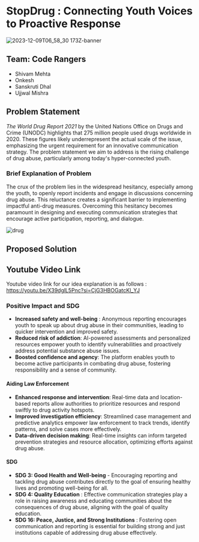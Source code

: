 # StopDrug : Connecting Youth Voices to Proactive Response
![2023-12-09T06_58_30 173Z-banner](https://github.com/ShivamMehta161/CodeRangers-HaryanaPoliceHackathon2023/assets/116088341/876f759f-8f4a-4eaf-827c-1becd951677b)

## Team: Code Rangers
- Shivam Mehta
- Onkesh
- Sanskruti Dhal
- Ujjwal Mishra


## Problem Statement
_The World Drug Report 2021_ by the United Nations Office on Drugs and Crime (UNODC) highlights that 275 million people used drugs worldwide in 2020. These figures likely underrepresent the actual scale of the issue, emphasizing the urgent requirement for an innovative communication strategy. The problem statement we aim to address is the rising challenge of drug abuse, particularly among today's hyper-connected youth.




### Brief Explanation of Problem
The crux of the problem lies in the widespread hesitancy, especially among the youth, to openly report incidents and engage in discussions concerning drug abuse. This reluctance creates a significant barrier to implementing impactful anti-drug measures. Overcoming this hesitancy becomes paramount in designing and executing communication strategies that encourage active participation, reporting, and dialogue.







![drug](https://github.com/ShivamMehta161/CodeRangers-HaryanaPoliceHackathon2023/assets/116088341/cf577d9d-b8d4-49fc-bf64-d538926c2cd7)
                                         
## Proposed Solution 





## Youtube Video Link


Youtube video link for our idea explanation is as follows :
https://youtu.be/X39dglL5Pnc?si=CjG3HBOGatcKl_YJ


### Positive Impact and SDG
- **Increased safety and well-being** : Anonymous reporting encourages youth to speak up about drug abuse in their communities, leading to quicker intervention and improved safety.
- **Reduced risk of addiction**: AI-powered assessments and personalized resources empower youth to identify vulnerabilities and proactively address potential substance abuse issues.
- **Boosted confidence and agency**: The platform enables youth to become active participants in combating drug abuse, fostering responsibility and a sense of community.
#### Aiding Law Enforcement
- **Enhanced response and intervention**: Real-time data and location-based reports allow authorities to prioritize resources and respond swiftly to drug activity hotspots.
- **Improved investigation efficiency**: Streamlined case management and predictive analytics empower law enforcement to track trends, identify patterns, and solve cases more effectively.
- **Data-driven decision making**: Real-time insights can inform targeted prevention strategies and resource allocation, optimizing efforts against drug abuse.
#### SDG
- **SDG 3: Good Health and Well-being** - Encouraging reporting and tackling drug abuse contributes directly to the goal of ensuring healthy lives and promoting well-being for all.
- **SDG 4: Quality Education** : Effective communication strategies play a role in raising awareness and educating communities about the consequences of drug abuse, aligning with the goal of quality education.
- **SDG 16: Peace, Justice, and Strong Institutions** : Fostering open communication and reporting is essential for building strong and just institutions capable of addressing drug abuse effectively.




  
